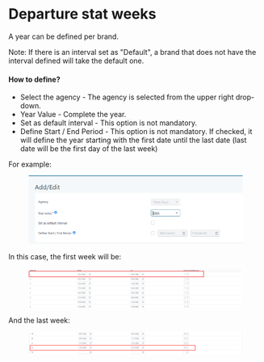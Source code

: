 # Departure stat weeks

A year can be defined per brand.

Note: If there is an interval set as "Default", a brand that does not have the interval defined will take the default one.

#### How to define? <a href="#how-to-define" id="how-to-define"></a>

* Select the agency - The agency is selected from the upper right drop-down.
* Year Value - Complete the year.
* Set as default interval - This option is not mandatory.
* Define Start / End Period - This option is not mandatory. If checked, it will define the year starting with the first date until the last date (last date will be the first day of the last week)

For example:

<figure><img src="../.gitbook/assets/image (23) (1).png" alt=""><figcaption></figcaption></figure>

In this case, the first week will be:

<figure><img src="../.gitbook/assets/image (24) (1).png" alt=""><figcaption></figcaption></figure>

And the last week:

<figure><img src="../.gitbook/assets/image (25).png" alt=""><figcaption></figcaption></figure>
